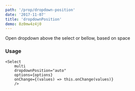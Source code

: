 ```yaml
---
path: '/prop/dropdown-position'
date: '2017-11-07'
title: 'dropdownPosition'
demo: 8z0mw4z4j0
---
```


Open dropdown above the select or bellow, based on space

### Usage

```
<Select
	multi
	dropdownPosition="auto"
	options={options}
	onChange={(values) => this.onChange(values)}
	/>
```
